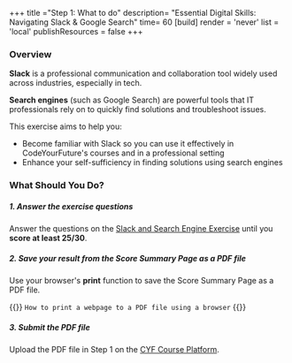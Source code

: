 +++
title ="Step 1: What to do"
description= "Essential Digital Skills: Navigating Slack & Google Search"
time= 60
[build]
  render = 'never'
  list = 'local'
  publishResources = false 
+++

### Overview

**Slack** is a professional communication and collaboration tool widely used across industries, especially in tech.

**Search engines** (such as Google Search) are powerful tools that IT professionals rely on to quickly find solutions and troubleshoot issues.

This exercise aims to help you:
  - Become familiar with Slack so you can use it effectively in CodeYourFuture's courses and in a professional setting
  - Enhance your self-sufficiency in finding solutions using search engines

### What Should You Do?

##### 1. Answer the exercise questions

Answer the questions on the [Slack and Search Engine Exercise](https://forms.gle/hmz1qU8ZPDJTNYpa6) until you **score at least 25/30**.

##### 2. Save your result from the Score Summary Page as a PDF file
  
Use your browser's **print** function to save the Score Summary Page as a PDF file.

{{<note type="tip" title="Search the Web">}}
`How to print a webpage to a PDF file using a browser`
{{</note>}}

##### 3. Submit the PDF file

Upload the PDF file in Step 1 on the [CYF Course Platform](https://application-process.codeyourfuture.io/).